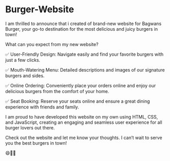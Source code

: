 # Burger-Website

I am thrilled to announce that i created of brand-new website for Bagwans Burger, your go-to destination for the most delicious and juicy burgers in town!

What can you expect from my new website?

✅ User-Friendly Design: Navigate easily and find your favorite burgers with just a few clicks.

✅ Mouth-Watering Menu: Detailed descriptions and images of our signature burgers and sides.

✅ Online Ordering: Conveniently place your orders online and enjoy our delicious burgers from the comfort of your home.

✅ Seat Booking: Reserve your seats online and ensure a great dining experience with friends and family.

I am proud to have developed this website on my own using HTML, CSS, and JavaScript, creating an engaging and seamless user experience for all burger lovers out there.


Check out the website and let me know your thoughts. I can’t wait to serve you the best burgers in town!

😄🤍✨
